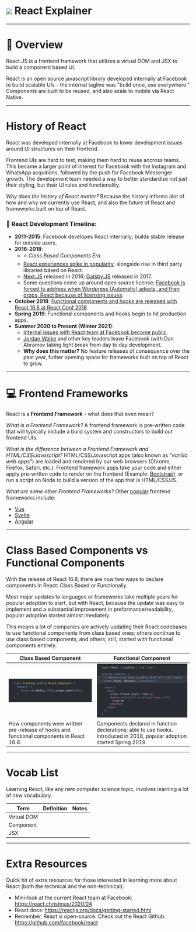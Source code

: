 # ![](https://ga-dash.s3.amazonaws.com/production/assets/logo-9f88ae6c9c3871690e33280fcf557f33.png) React Explainer

----
# :crystal_ball: Overview 

React.JS is a frontend framework that utilizes a virtual DOM and JSX to build a component based UI. 

React is an open source javascript library developed internally at Facebook to build scalable UIs - the internal tagline was "build once, use everywhere." Components are built to be reused, and also scale to mobile via React Native.

---
# History of React
React was developed internally at Facebook to lower development issues around UI structures on their frontend. 

Frontend UIs are hard to test, making them hard to reuse accross teams. This became a larger point of interest for Facebook with the Instagram and WhatsApp acquitions, followed by the push for Facebook Messenger growth. The development team needed a way to better standardize not just their styling, but their UI rules and functionality.

*Why does the history of React matter?* Because the history informs alot of how and why we currently use React, and also the future of React and frameworks built on top of React. 

### :calendar: React Development Timeline:
- **2011-2015**: Facebook developes React internally; builds stable release for outside users. 
- **2016-2018**: 
    * :star: *Class Based Components Era*. 
    * [React experiences spike in popularity](https://2017.stateofjs.com/2017/front-end/results), alongside rise in third party libraries based on React. 
    * [Next.JS](https://vercel.com/blog/next) released in 2016; [Gatsby.JS](https://www.gatsbyjs.com/blog/gatsby-v1) released in 2017.
    * Some questions come up around open source license; [Facebook is forced to address when Wordpress (Automatic) adopts, and then drops, React because of licensing issues](https://thedevcouple.com/interview-react-team-facebook-wordpress-gutenberg/).
- **October 2018**: [Functional components and hooks are released with React 16.8 at React Conf 2018](https://www.youtube.com/watch?v=dpw9EHDh2bM&feature=emb_title_).
- **Spring 2019**: Functional components and hooks begin to hit production apps.
- **Summer 2020 to Present (Winter 2021)**: 
    * [Internal issues with React team at Facebook become public](https://www.buzzfeednews.com/article/ryanmac/facebook-employee-leaks-show-they-feel-betrayed). 
    * [Jordan Walke](https://twitter.com/jordwalke/status/1347695301436456963?s=20) and other key leaders leave Facebook (with Dan Abramov taking light break from day to day development. 
    * **Why does this matter?** No feature releases of consequence over the past year, futher opening space for frameworks built on top of React to grow.
---
# :computer: Frontend Frameworks

React is a **Frontend Framework** - what does that even mean?

*What is a Frontend Framework?*
    A frontend framework is pre-written code that will typically include a build system and constructors to build out frontend UIs.

*What is the difference between a Frontend Framework and HTML/CSS/Javascript?* 
    HTML/CSS/Javascript apps (also known as *"vanilla web apps"*) are loaded and rendered by our web browsers (Chrome, Firefox, Safari, etc.). 
    Frontend framework apps take your code and either apply pre-written code to render on the frontend (Example: [Bootstrap](https://getbootstrap.com/docs/4.0/getting-started/introduction/)), or run a script on Node to build a version of the app that is HTML/CSS/JS.  


*What are some other Frontend Frameworks?* Other [popular](https://2020.stateofjs.com/en-US/technologies/front-end-frameworks/) frontend frameworks include:

- [Vue](https://vuejs.org/)
- [Svelte](https://svelte.dev/)
- [Angular](https://angular.io/)

---
# Class Based Components vs Functional Components

With the release of React 16.8, there are now two ways to declare components in React: Class Based or Functionally.

Most major updates to languages or frameworks take multiple years for popular adoption to start, but with React, because the update was easy to implement and a substantial improvement in preformance/readability, popular adoption started almost imediately. 

This means a lot of companies are actively updating their React codebases to use functional components from class based ones; others continue to use class based components, and others, still, started with functional components entirely. 

Class Based Component | Functional Component
--- | ---
![Class Based Component Example](class_based_component.png) | ![Functional Component Example](functional_component.png)
How components were written pre-release of hooks and functional components in React 16.8. |  Components declared in function declerations; able to use hooks. Introduced in 2018, popular adoption started Spring 2019.
 
---
# Vocab List

Learning React, like any new computer science topic, involves learning a lot of new vocabulary. 

| Term  |      Definition     |  Notes |
|----------|:-------------:|------:|
| Virtual DOM |  |  |
| Component |      |  |
| JSX |  |    |


---
# Extra Resources
Quick hit of extra resources for those interested in learning more about React (both the technical and the non-technical):
- Mini-look at the current React team at Facebook: https://react.christmas/2020/24
- React docs: https://reactjs.org/docs/getting-started.html
- Remember, React is open-source. Check out the React Github: https://github.com/facebook/react
